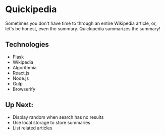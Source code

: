 # Quickipedia

Sometimes you don't have time to through an entire Wikipedia article, or, let's be honest, even the summary. Quickipedia summarizes the summary!

## Technologies

- Flask
- Wikipedia
- Algorithmia
- React.js
- Node.js
- Gulp
- Browserify

## Up Next:

- Display random when search has no results
- Use local storage to store summaries
- List related articles
